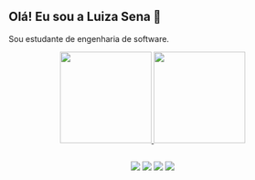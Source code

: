  ## Olá! Eu sou a Luiza Sena 🎀
   Sou estudante de engenharia de software.
   
<div align="center">
  <a href="https://github.com/senaluiza">
  <img height="160em" src="https://github-readme-stats.vercel.app/api?username=senaluiza&show_icons=true&theme=radical&include_all_commits=true&count_private=true"/>
  <img height="160em" src="https://github-readme-stats.vercel.app/api/top-langs/?username=senaluiza&layout=compact&langs_count=7&theme=radical"/>
   
 ##
 
 <div>
  <a href="https://instagram.com/senaluizax" target="_blank"><img src="https://img.shields.io/badge/Instagram-E4405F?style=for-the-badge&logo=instagram&logoColor=white" target="_blank"></a>
 	<a href="https://www.twitch.tv/senaluiza" target="_blank"><img src="https://img.shields.io/badge/Twitch-9146FF?style=for-the-badge&logo=twitch&logoColor=white" target="_blank"></a>
  <a href = "mailto:sspluiza@gmail.com"><img src="https://img.shields.io/badge/-Gmail-%23333?style=for-the-badge&logo=gmail&logoColor=white" target="_blank"></a>
  <a href="https://www.linkedin.com/in/luiza-souza-sena-30b85a102/" target="_blank"><img src="https://img.shields.io/badge/-LinkedIn-%230077B5?style=for-the-badge&logo=linkedin&logoColor=white" target="_blank"></a> 
 
 </div>
